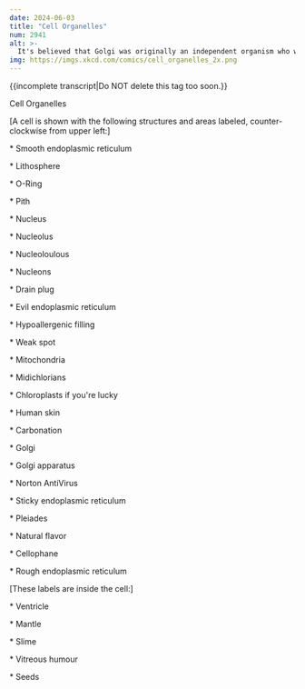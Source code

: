 ```yaml
---
date: 2024-06-03
title: "Cell Organelles"
num: 2941
alt: >-
  It's believed that Golgi was originally an independent organism who was eventually absorbed into our cells, where he began work on his Apparatus.
img: https://imgs.xkcd.com/comics/cell_organelles_2x.png
---
```

{{incomplete transcript|Do NOT delete this tag too soon.}}

Cell Organelles

[A cell is shown with the following structures and areas labeled, counter-clockwise from upper left:]

\* Smooth endoplasmic reticulum

\* Lithosphere

\* O-Ring

\* Pith

\* Nucleus

\* Nucleolus

\* Nucleoloulous

\* Nucleons

\* Drain plug

\* Evil endoplasmic reticulum

\* Hypoallergenic filling

\* Weak spot

\* Mitochondria

\* Midichlorians

\* Chloroplasts if you're lucky

\* Human skin

\* Carbonation

\* Golgi

\* Golgi apparatus

\* Norton AntiVirus

\* Sticky endoplasmic reticulum

\* Pleiades

\* Natural flavor

\* Cellophane

\* Rough endoplasmic reticulum

[These labels are inside the cell:]

\* Ventricle

\* Mantle

\* Slime

\* Vitreous humour

\* Seeds